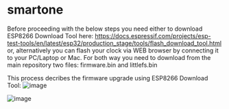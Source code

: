# smartone
Before proceeding with the below steps you need either to download ESP8266 Download Tool here: https://docs.espressif.com/projects/esp-test-tools/en/latest/esp32/production_stage/tools/flash_download_tool.html
or, alternatively you can flash your clock via WEB browser by connecting it to your PC/Laptop or Mac. For both way you need to download from the main repository two files: firmware.bin and littlefs.bin

This process decribes the firmware upgrade using ESP8266 Download Tool:
![image](https://github.com/user-attachments/assets/3ac885ea-3be7-4281-afea-beac5867993c)

![image](https://github.com/user-attachments/assets/313d62e8-b8cf-43a1-9671-efbdc8c08c92)
